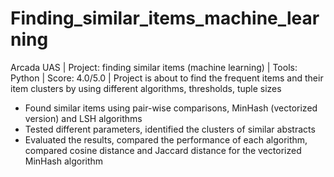 # Finding_similar_items_machine_learning

Arcada UAS | Project: finding similar items (machine learning) | Tools: Python | Score: 4.0/5.0 | Project is about to find the frequent items and their item clusters by using different algorithms, thresholds, tuple sizes
- Found similar items using pair-wise comparisons, MinHash (vectorized version) and LSH algorithms
- Tested different parameters, identified the clusters of similar abstracts 
- Evaluated the results, compared the performance of each algorithm, compared cosine distance and Jaccard distance for the vectorized MinHash algorithm
